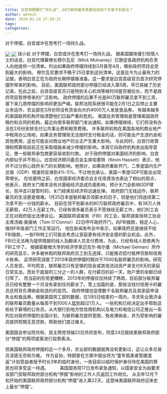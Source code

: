 ```yaml
---
title: 白宫停摆要打“持久战”，80万联邦雇员真要连续四个月拿不到薪水？
author: wetech
date: 2019-01-24 17:20:21
tags: 
categories: 
---
```

对于停摆，白宫或许在思考打一场持久战。
<!-- more -->
<img align="center" border="0" src="https://imgcdn.yicai.com/uppics/images/2019/01/c87ef211db35ac0162fc3d0758f510dc.jpg" />
<img align="center" border="0" src="https://imgcdn.yicai.com/uppics/images/2019/01/ccd69cfc5ce28ce74cc0d9231587d25b.jpg" />
钱小岩
对于停摆，白宫或许在思考打一场持久战。
据美国媒体援引知情人士的话说，白宫代理幕僚长穆尔瓦尼（Mick Mulvaney）已敦促各政府机构负责人向他提供一份清单。列出如果政府停摆持续到3月甚至4月，哪些政府项目会受到最大的影响。
穆尔瓦尼要求不晚于25日拿到这份清单。这是迄今为止最有力的证据，表明白宫正在为政府长期停摆做准备。这一要求是白宫高级官员首次研究停摆所带来的影响。
目前，美国联邦政府部分停摆已经进入第5周，早已突破了历史记录。在此之前，白宫高级官员只是特别关心机场等候时间是否被拉长，而不是政府项目暂停带来的广泛影响。
政府停摆的后果不光是80万联邦雇员拿不到工资，接下来几周停摆的影响将更加严峻。联邦法院系统很可能在2月1日之后停止主要业务运作，农业部在3月份将没有资金向大约4000万人发放食品券。
有越来越多的美国联邦机构开始清楚他们日益严重的危机。
美国总务管理局是管理美国政府租约和合同的机构，最近向很多联邦部门发出通知，如果停摆继续，它们将没有办法在2月份安排支付公共事业费和租赁费用。
许多联邦机构在美国各地的商业地产中租用办公场地，如果总务管理局无法按时支付租金的话，则可能会产生违约金和其他费用，这也可能会对商业地产的业主产生重大影响。
与此同时，白宫行政管理和预算局目前正在采取措施来减少停摆的影响。本周它向政府机构发出指导意见，使一些联邦承包商更容易收到付款。
对于政府停摆对美国经济的影响，白宫内部似乎并不担心。白宫经济顾问委员会主席哈塞特（Kevin Hassett）表示，他并不过分担心政府关门的长期影响。他预计，如果政府重新开门，二季度国内生产总值（GDP）增速将反弹到4%-5%。不过他也承认，美国一季度GDP可能会出现零增长。
在哈塞特之前，白宫国家经济委员会主任库德洛也表达了相似的观点，他表示，政府关门根本没有对基础经济造成负面影响，预计关门会影响GDP增长，但冲击只是暂时的，关门结束后经济将迅速反弹。
政府部门无钱运作，联邦雇员的生活更是艰难。1月25日本是联邦雇员领薪水的日子，但是他们将连续第二次拿不到一分钱的薪水。
目前在领不到薪水的80万联邦政府雇员中，有38万人休无薪假，42万人无薪工作。已经有很多雇员表示不愿继续无薪工作，他们的工会正在对政府提出法律诉讼。
美国联邦调查局（FBI）的工会，联邦调查局特工协会主席汤姆·奥康纳（Tom O'Connor）22日呼吁政府开门，向FBI拨款，稳定人心，维持FBI各部门工作正常运行。
他在新闻发布会中表示，如果政府还是继续不给FBI拨款，一些FBI特工们可能会考虑让家庭更有经济安全感的职业机会。此外，FBI已无法再为提供情报的线人及翻译人员支付费用，为此，已经有线人拒绝再为FBI工作了。
根据密歇根大学的经济学家迈克尔·格尔曼（Michael Gelman）所作的研究显示，许多被休假的联邦政府员工别无选择，只能推迟偿付抵押贷款和信用卡账单。
这项研究调查了2013年政府停摆时期对于7000名联邦雇员的影响。研究人员发现，平均而言，联邦雇员只有足够的现金或其他流动资产来支付8天的家庭日常支出，而处于底层的三分之一的人群，在付薪日的前一天，账户里的余额已经归零了。
而当前的形势更糟糕，2013年的停摆仅仅持续了两周，目前部分联邦雇员已经有整整一个月没有拿到任何薪水了。雪上加霜的是，那些没钱付信用卡的雇员还将背负滞纳金和违约的惩罚。
政府停摆也促使数千名联邦雇员及其家庭申请失业和食品券。根据美国劳工部的数据，在1月5日结束的一周内，寻求失业救济金的联邦雇员数量从每周不到1000人猛到超过1万人。
一些机构已经决定出手帮助这些处于窘境的公务员。从大银行到地方性信用机构以及电力和电信公司正推出一系列应对政府停摆的全国计划，为联邦雇员提供宽限，免收滞纳金，并为受影响的雇员提供短期无息贷款，帮助他们度过难关。
 
 
美国国会参议院共和、民主两党领袖22日共同宣布，同意24日就结束联邦政府部分“停摆”的两项提案进行投票表决。
但美国联邦政府停摆的这一个多月，农业部的数据就再没有更新过，这让众多交易员深感无奈和为难。
作为妥协，特朗普在方案中提出将为“童年抵美者暂缓遣返”计划受益者授予时长3年的临时身份，一些目前以临时保护身份待在美国的移民也将享受这一待遇。 　　
美国国务院17日发布紧急通知，以国家安全为由要求该部门受联邦政府部分机构“停摆”影响的工作人员返回工作岗位。
从去年12月下旬开始的美国联邦政府部分机构“停摆”进入第22天，这意味美国联邦政府迎来史上最长“停摆”。
